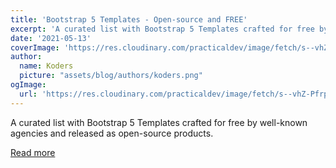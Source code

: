 ```yaml
---
title: 'Bootstrap 5 Templates - Open-source and FREE'
excerpt: 'A curated list with Bootstrap 5 Templates crafted for free by well-known agencies and released as open-source products.'
date: '2021-05-13'
coverImage: 'https://res.cloudinary.com/practicaldev/image/fetch/s--vhZ-Pfrp--/c_imagga_scale,f_auto,fl_progressive,h_420,q_auto,w_1000/https://www.admin-dashboards.com/content/images/size/w1000/2021/05/cover-blog-bootstrap-5-templates.jpg'
author:
  name: Koders
  picture: "assets/blog/authors/koders.png"
ogImage:
  url: 'https://res.cloudinary.com/practicaldev/image/fetch/s--vhZ-Pfrp--/c_imagga_scale,f_auto,fl_progressive,h_420,q_auto,w_1000/https://www.admin-dashboards.com/content/images/size/w1000/2021/05/cover-blog-bootstrap-5-templates.jpg'
---
```


A curated list with Bootstrap 5 Templates crafted for free by well-known agencies and released as open-source products.

[Read more](https://dev.to/sm0ke/bootstrap-5-templates-open-source-and-free-48d2)
